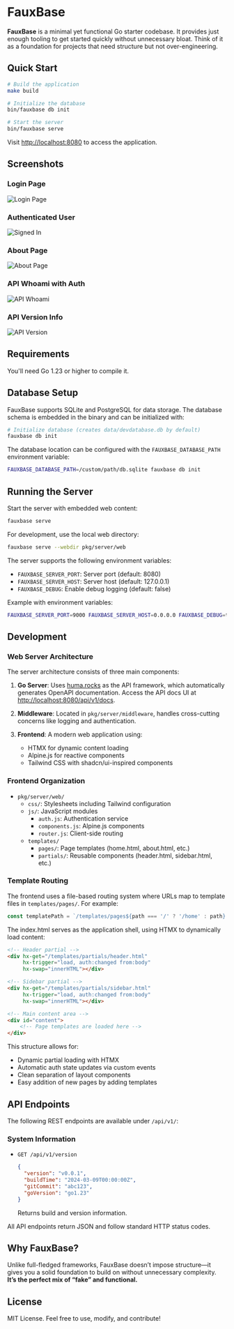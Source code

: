 # FauxBase

**FauxBase** is a minimal yet functional Go starter codebase. It provides just enough tooling to get started quickly without unnecessary bloat. Think of it as a foundation for projects that need structure but not over-engineering.

## Quick Start

```bash
# Build the application
make build

# Initialize the database
bin/fauxbase db init

# Start the server
bin/fauxbase serve
```

Visit [http://localhost:8080](http://localhost:8080) to access the application.


## Screenshots

### Login Page
![Login Page](docs/images/login-page.png)

### Authenticated User
![Signed In](docs/images/account-page.png)

### About Page
![About Page](docs/images/about-page.png)

### API Whoami with Auth
![API Whoami](docs/images/api-whoami.png)

### API Version Info
![API Version](docs/images/api-version.png)


## Requirements

You'll need Go 1.23 or higher to compile it.

## Database Setup

FauxBase supports SQLite and PostgreSQL for data storage. The database schema is embedded in the binary and can be initialized with:

```bash
# Initialize database (creates data/devdatabase.db by default)
fauxbase db init
```

The database location can be configured with the `FAUXBASE_DATABASE_PATH` environment variable:

```bash
FAUXBASE_DATABASE_PATH=/custom/path/db.sqlite fauxbase db init
```

## Running the Server

Start the server with embedded web content:

```bash
fauxbase serve
```

For development, use the local web directory:

```bash
fauxbase serve --webdir pkg/server/web
```

The server supports the following environment variables:

- `FAUXBASE_SERVER_PORT`: Server port (default: 8080)
- `FAUXBASE_SERVER_HOST`: Server host (default: 127.0.0.1)
- `FAUXBASE_DEBUG`: Enable debug logging (default: false)

Example with environment variables:

```bash
FAUXBASE_SERVER_PORT=9000 FAUXBASE_SERVER_HOST=0.0.0.0 FAUXBASE_DEBUG=true fauxbase serve
```

## Development

### Web Server Architecture

The server architecture consists of three main components:

1. **Go Server**: Uses [huma.rocks](https://huma.rocks) as the API framework, which automatically generates OpenAPI documentation. Access the API docs UI at [http://localhost:8080/api/v1/docs](http://localhost:8080/api/v1/docs).

2. **Middleware**: Located in `pkg/server/middleware`, handles cross-cutting concerns like logging and authentication.

3. **Frontend**: A modern web application using:

   - HTMX for dynamic content loading
   - Alpine.js for reactive components
   - Tailwind CSS with shadcn/ui-inspired components

### Frontend Organization

- `pkg/server/web/`
  - `css/`: Stylesheets including Tailwind configuration
  - `js/`: JavaScript modules
    - `auth.js`: Authentication service
    - `components.js`: Alpine.js components
    - `router.js`: Client-side routing
  - `templates/`
    - `pages/`: Page templates (home.html, about.html, etc.)
    - `partials/`: Reusable components (header.html, sidebar.html, etc.)

### Template Routing

The frontend uses a file-based routing system where URLs map to template files in `templates/pages/`. For example:

```javascript
const templatePath = `/templates/pages${path === '/' ? '/home' : path}.html`;
```

The index.html serves as the application shell, using HTMX to dynamically load content:

```html
<!-- Header partial -->
<div hx-get="/templates/partials/header.html" 
     hx-trigger="load, auth:changed from:body"
     hx-swap="innerHTML"></div>

<!-- Sidebar partial -->
<div hx-get="/templates/partials/sidebar.html" 
     hx-trigger="load, auth:changed from:body"
     hx-swap="innerHTML"></div>

<!-- Main content area -->
<div id="content">
    <!-- Page templates are loaded here -->
</div>
```

This structure allows for:

- Dynamic partial loading with HTMX
- Automatic auth state updates via custom events
- Clean separation of layout components
- Easy addition of new pages by adding templates

## API Endpoints

The following REST endpoints are available under `/api/v1/`:

### System Information

- `GET /api/v1/version`
  ```json
  {
    "version": "v0.0.1",
    "buildTime": "2024-03-09T00:00:00Z",
    "gitCommit": "abc123",
    "goVersion": "go1.23"
  }
  ```
  Returns build and version information.

All API endpoints return JSON and follow standard HTTP status codes.

## Why FauxBase?

Unlike full-fledged frameworks, FauxBase doesn’t impose structure—it gives you a solid foundation to build on without unnecessary complexity. **It’s the perfect mix of “fake” and functional.**

## License

MIT License. Feel free to use, modify, and contribute!

